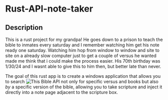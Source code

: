 # Rust-API-note-taker

## Description

This is a rust project for my grandpa! He goes down to a prison to teach the bible to inmates every saturday
and I remember watching him get his note ready one saturday. Watching him hop from window to window and site to site on a already slow computer just to get a couple of versus he wanted made me think that i could make the process easier. His 70th birthday was 1/30/24 and I wasnt able to give this to him then, but better late than never.

The goal of this rust app is to create a windows application that allows you to search ![This Bible API](https://scripture.api.bible/) not only for specific versus and books but also *by* a specific version of the bible, allowing you to take scripture and inject it directly into a note page adjacent to the scripture box.
